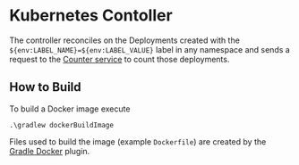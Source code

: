 # Kubernetes Contoller

The controller reconciles on the Deployments created with the `${env:LABEL_NAME}=${env:LABEL_VALUE}` label in any namespace and sends a request to the [Counter service](../counter-service-java/) to count those deployments.

## How to Build

To build a Docker image execute

```shell
.\gradlew dockerBuildImage
```

Files used to build the image (example `Dockerfile`) are created by the [Gradle Docker](https://bmuschko.github.io/gradle-docker-plugin/current/user-guide/) plugin.
